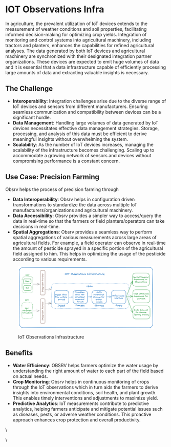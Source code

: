 # IOT Observations Infra

In agriculture, the prevalent utilization of IoT devices extends to the measurement of weather conditions and soil properties, facilitating informed decision-making for optimizing crop yields. Integration of monitoring and control systems into agricultural machinery, including tractors and planters, enhances the capabilities for refined agricultural analyses. The data generated by both IoT devices and agricultural machinery are synchronized with their designated integration partner organizations. These devices are expected to emit huge volumes of data and it is essential that a data infrastructure capable of efficiently processing large amounts of data and extracting valuable insights is necessary.

## The Challenge

* **Interoperability**: Integration challenges arise due to the diverse range of IoT devices and sensors from different manufacturers. Ensuring seamless communication and compatibility between devices can be a significant hurdle.
* **Data Management**: Handling large volumes of data generated by IoT devices necessitates effective data management strategies. Storage, processing, and analysis of this data must be efficient to derive meaningful insights without overwhelming the system.
* **Scalability**: As the number of IoT devices increases, managing the scalability of the infrastructure becomes challenging. Scaling up to accommodate a growing network of sensors and devices without compromising performance is a constant concern.

## Use Case: Precision Farming

Obsrv helps the process of precision farming through

* **Data Interoperability**: Obsrv helps in configuration driven transformations to standardize the data across multiple IoT manufacturers/organizations and agricultural machinery.
* **Data Accessibility**: Obsrv provides a simpler way to access/query the data in real-time so that the farmers or field planters/operators can take decisions in real-time.
* **Spatial Aggregations**: Obsrv provides a seamless way to perform spatial aggregations of various measurements across large areas of agricultural fields. For example, a field operator can observe in real-time the amount of pesticide sprayed in a specific portion of the agricultural field assigned to him. This helps in optimizing the usage of the pesticide according to various requirements.

<figure><img src="../../.gitbook/assets/IoT_Observations (1).png" alt=""><figcaption><p>IoT Observations Infrastructure</p></figcaption></figure>

## Benefits

* **Water Efficiency**: OBSRV helps farmers optimize the water usage by understanding the right amount of water to each part of the field based on actual needs.
* **Crop Monitoring**: Obsrv helps in continuous monitoring of crops through the IoT observations which in turn aids the farmers to derive insights into environmental conditions, soil health, and plant growth. This enables timely interventions and adjustments to maximize yield.
* **Predictive Analytics**: IoT measurements contribute to predictive analytics, helping farmers anticipate and mitigate potential issues such as diseases, pests, or adverse weather conditions. This proactive approach enhances crop protection and overall productivity.

\




\
